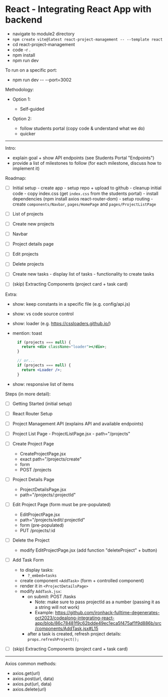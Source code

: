 

# React - Integrating React App with backend



<!-- 

status: draft


API_URL: 
- create config/api.js
- declare as const an export/import
- (don't introduce environment variables yet)


Note:
- day is heavy (we see a lot of code).
- try to make it as light & fast as possible

@todo: 
- create quick exercise (e.g. bug hunt with functionality for "Project details page")


repo:
- follow repo from prev. cohort

-->


- navigate to module2 directory
- `npm create vite@latest react-project-management -- --template react`
- cd react-project-management
- code -r .
- npm install
- npm run dev

To run on a specific port:
- npm run dev -- --port=3002





Methodology:


- Option 1: 
  - Self-guided

- Option 2: 
  - follow students portal (copy code & understand what we do)
  - quicker




<hr />

Intro: 
- explain goal + show API endpoints (see Students Portal "Endpoints")
- provide a list of milestones to follow (for each milestone, discuss how to implement it)

Roadmap:
- [ ] Initial setup
      - create app
      - setup repo + upload to github
      - cleanup initial code
      - copy index.css (get `index.css` from the students portal)
      - install dependencies (npm install axios react-router-dom)
      - setup routing
      - create `components/Navbar`, `pages/HomePage` and `pages/ProjectListPage`
- [ ] List of projects
- [ ] Create new projects
- [ ] Navbar
- [ ] Project details page
- [ ] Edit projects
- [ ] Delete projects
- [ ] Create new tasks
      - display list of tasks
      - functionality to create tasks
- [ ] (skip) Extracting Components (project card + task card)


Extra:
- show: keep constants in a specific file (e.g. config/api.js)
- show: vs code source control
- show: loader (e.g. https://cssloaders.github.io/)
- mention: toast
  
  <!-- note: demo with an additional state variable "isLoading" -->

  ```jsx
    if (projects === null) {
      return <div className="loader"></div>;
    }

    // or...
    if (projects === null) {
      return <Loader />;
    }
  ```
- show: responsive list of items

Steps (in more detail):
- [ ] Getting Started (initial setup)
- [ ] React Router Setup
- [ ] Project Management API (explains API and available endpoints)
- [ ] Project List Page
      - ProjectListPage.jsx
      - path="/projects"
- [ ] Create Project Page
  - CreateProjectPage.jsx
  - exact path="/projects/create"
  - form
  - POST /projects
- [ ] Project Details Page
  - ProjectDetailsPage.jsx
  - path="/projects/:projectId" 
- [ ] Edit Project Page (form must be pre-populated)
  - EditProjectPage.jsx
  - path="/projects/edit/:projectId"
  - form (pre-populated)
  - PUT /projects/:id
- [ ] Delete the Project 
  - modify EditProjectPage.jsx (add function "deleteProject" + button)
- [ ] Add Task Form
  - to display tasks:
    - `?_embed=tasks`
  - create component `<AddTask>` (form + controlled component)
  - render it in `<ProjectDetailsPage>`
  - modify `AddTask.jsx`:
    - on submit: POST /tasks
      - Note: make sure to pass projectId as a number (passing it as a string will not work)
      - Example: https://github.com/ironhack-fulltime-degenerates-oct2023/codealong-integrating-react-app/blob/86c78481f9c62bdde49ec1eca5f475af1f9d886b/src/components/AddTask.jsx#L15
    - after a task is created, refresh project details: `props.refreshProject();`

- [ ] (skip) Extracting Components (project card + task card)



<hr />


Axios common methods:

- axios.get(url)
- axios.post(url, data)
- axios.put(url, data)
- axios.delete(url)
